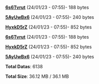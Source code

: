 [**6s6Tvrut**](/data/6s6Tvrut.txt) (24/01/23 - 07:55)- 188 bytes

[**5AyUwBx6**](/data/5AyUwBx6.txt) (24/01/23 - 07:55)- 240 bytes

[**HyxkD5rZ**](/data/HyxkD5rZ.txt) (24/01/23 - 07:55)- 852 bytes

[**6s6Tvrut**](/data/6s6Tvrut.txt) (24/01/23 - 07:55)- 188 bytes

[**HyxkD5rZ**](/data/HyxkD5rZ.txt) (24/01/23 - 07:55)- 852 bytes

[**5AyUwBx6**](/data/5AyUwBx6.txt) (24/01/23 - 07:55)- 240 bytes

**Total Datas**: 6138

**Total Size**: 36.12 MB / 36.1 MB